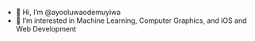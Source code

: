 - 👋 Hi, I’m @ayooluwaodemuyiwa
- 👀 I’m interested in Machine Learning, Computer Graphics, and iOS and Web Development

<!---
ayooluwaodemuyiwa/ayooluwaodemuyiwa is a ✨ special ✨ repository because its `README.md` (this file) appears on your GitHub profile.
You can click the Preview link to take a look at your changes.
--->
